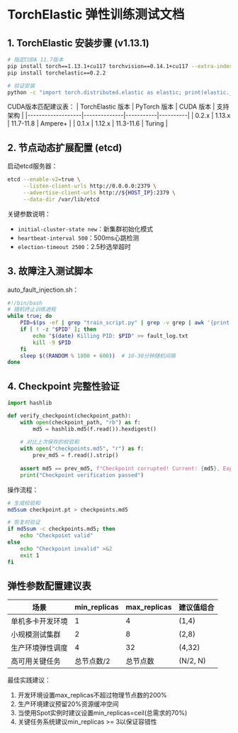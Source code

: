 # TorchElastic 弹性训练测试文档

## 1. TorchElastic 安装步骤 (v1.13.1)

```bash
# 指定CUDA 11.7版本
pip install torch==1.13.1+cu117 torchvision==0.14.1+cu117 --extra-index-url https://download.pytorch.org/whl/cu117
pip install torchelastic==0.2.2

# 验证安装
python -c "import torch.distributed.elastic as elastic; print(elastic.__version__)"
```

CUDA版本匹配建议表：
| TorchElastic 版本 | PyTorch 版本 | CUDA 版本 | 支持架构 |
|-------------------|--------------|-----------|----------|
| 0.2.x             | 1.13.x       | 11.7-11.8 | Ampere+  |
| 0.1.x             | 1.12.x       | 11.3-11.6 | Turing   |

## 2. 节点动态扩展配置 (etcd)

启动etcd服务器：
```bash
etcd --enable-v2=true \
     --listen-client-urls http://0.0.0.0:2379 \
     --advertise-client-urls http://${HOST_IP}:2379 \
     --data-dir /var/lib/etcd
```

关键参数说明：
- `initial-cluster-state new`：新集群初始化模式
- `heartbeat-interval 500`：500ms心跳检测
- `election-timeout 2500`：2.5秒选举超时

## 3. 故障注入测试脚本

auto_fault_injection.sh：
```bash
#!/bin/bash
# 随机终止训练进程
while true; do
    PID=$(ps -ef | grep "train_script.py" | grep -v grep | awk '{print $2}' | shuf -n1)
    if [ ! -z "$PID" ]; then
        echo "$(date) Killing PID: $PID" >> fault_log.txt
        kill -9 $PID
    fi
    sleep $((RANDOM % 1800 + 600))  # 10-30分钟随机间隔
done
```

## 4. Checkpoint 完整性验证

```python
import hashlib

def verify_checkpoint(checkpoint_path):
    with open(checkpoint_path, "rb") as f:
        md5 = hashlib.md5(f.read()).hexdigest()
    
    # 对比上次保存的校验和
    with open("checkpoints.md5", "r") as f:
        prev_md5 = f.read().strip()
    
    assert md5 == prev_md5, f"Checkpoint corrupted! Current: {md5}, Expected: {prev_md5}"
    print("Checkpoint verification passed")
```

操作流程：
```bash
# 生成校验和
md5sum checkpoint.pt > checkpoints.md5

# 恢复时验证
if md5sum -c checkpoints.md5; then
    echo "Checkpoint valid"
else
    echo "Checkpoint invalid" >&2
    exit 1
fi
```

## 弹性参数配置建议表

| 场景                  | min_replicas | max_replicas | 建议值组合 |
|-----------------------|--------------|--------------|------------|
| 单机多卡开发环境      | 1            | 4            | (1,4)      |
| 小规模测试集群        | 2            | 8            | (2,8)      |
| 生产环境弹性调度      | 4            | 32           | (4,32)     |
| 高可用关键任务        | 总节点数/2   | 总节点数     | (N/2, N)   |

最佳实践建议：
1. 开发环境设置max_replicas不超过物理节点数的200%
2. 生产环境建议预留20%资源缓冲空间
3. 当使用Spot实例时建议设置min_replicas=ceil(总需求的70%)
4. 关键任务系统建议min_replicas >= 3以保证容错性
